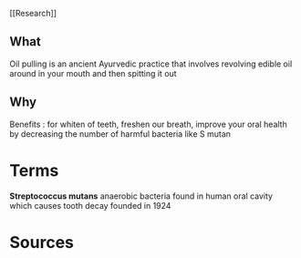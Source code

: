 [[Research]]
## What 
Oil pulling is an ancient Ayurvedic practice that involves revolving edible oil around in your mouth and then spitting it out 

## Why
Benefits : for whiten of teeth, freshen our breath, improve your oral health by decreasing the number of harmful bacteria like S mutan


# Terms
**Streptococcus mutans** anaerobic bacteria found in human oral cavity which causes tooth decay founded in 1924

# Sources 
